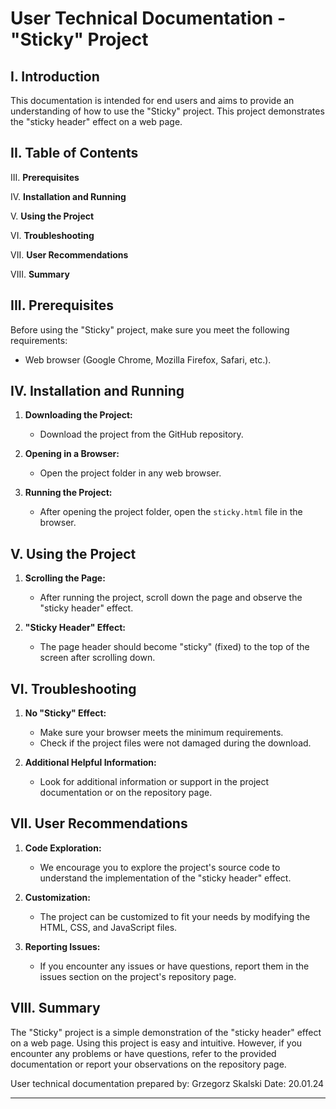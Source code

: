# User Technical Documentation - "Sticky" Project

## I. Introduction

This documentation is intended for end users and aims to provide an understanding of how to use the "Sticky" project. This project demonstrates the "sticky header" effect on a web page.

## II. Table of Contents

III. **Prerequisites**

IV. **Installation and Running**

V. **Using the Project**

VI. **Troubleshooting**

VII. **User Recommendations**

VIII. **Summary**

## III. Prerequisites

Before using the "Sticky" project, make sure you meet the following requirements:

- Web browser (Google Chrome, Mozilla Firefox, Safari, etc.).

## IV. Installation and Running

1. **Downloading the Project:**
   - Download the project from the GitHub repository.

2. **Opening in a Browser:**
   - Open the project folder in any web browser.

3. **Running the Project:**
   - After opening the project folder, open the `sticky.html` file in the browser.

## V. Using the Project

1. **Scrolling the Page:**
   - After running the project, scroll down the page and observe the "sticky header" effect.

2. **"Sticky Header" Effect:**
   - The page header should become "sticky" (fixed) to the top of the screen after scrolling down.

## VI. Troubleshooting

1. **No "Sticky" Effect:**
   - Make sure your browser meets the minimum requirements.
   - Check if the project files were not damaged during the download.

2. **Additional Helpful Information:**
   - Look for additional information or support in the project documentation or on the repository page.

## VII. User Recommendations

1. **Code Exploration:**
   - We encourage you to explore the project's source code to understand the implementation of the "sticky header" effect.

2. **Customization:**
   - The project can be customized to fit your needs by modifying the HTML, CSS, and JavaScript files.

3. **Reporting Issues:**
   - If you encounter any issues or have questions, report them in the issues section on the project's repository page.

## VIII. Summary

The "Sticky" project is a simple demonstration of the "sticky header" effect on a web page. Using this project is easy and intuitive. However, if you encounter any problems or have questions, refer to the provided documentation or report your observations on the repository page.

User technical documentation prepared by: Grzegorz Skalski
Date: 20.01.24

---